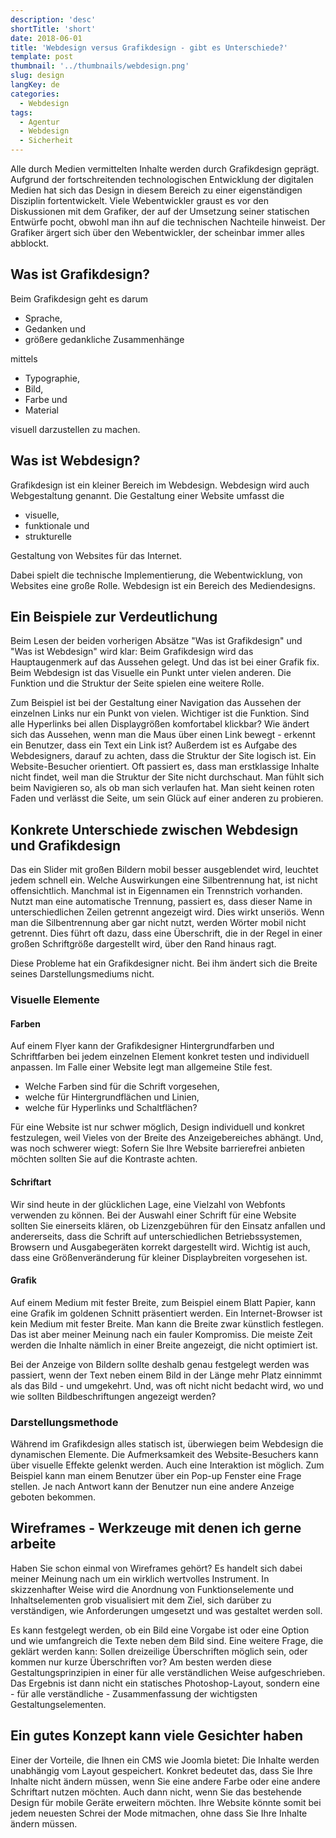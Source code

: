 ```yaml
---
description: 'desc'
shortTitle: 'short'
date: 2018-06-01
title: 'Webdesign versus Grafikdesign - gibt es Unterschiede?'
template: post
thumbnail: '../thumbnails/webdesign.png'
slug: design
langKey: de
categories:
  - Webdesign
tags:
  - Agentur
  - Webdesign
  - Sicherheit
---
```


Alle durch Medien vermittelten Inhalte werden durch Grafikdesign geprägt. Aufgrund der fortschreitenden technologischen Entwicklung der digitalen Medien hat sich das Design in diesem Bereich zu einer eigenständigen Disziplin fortentwickelt. Viele Webentwickler graust es vor den Diskussionen mit dem Grafiker, der auf der Umsetzung seiner statischen Entwürfe pocht, obwohl man ihn auf die technischen Nachteile hinweist. Der Grafiker ärgert sich über den Webentwickler, der scheinbar immer alles abblockt.

## Was ist Grafikdesign?

Beim Grafikdesign geht es darum

- Sprache,
- Gedanken und
- größere gedankliche Zusammenhänge

mittels

- Typographie,
- Bild,
- Farbe und
- Material

visuell darzustellen zu machen.

## Was ist Webdesign?

Grafikdesign ist ein kleiner Bereich im Webdesign. Webdesign wird auch Webgestaltung genannt. Die Gestaltung einer Website umfasst die

- visuelle,
- funktionale und
- strukturelle

Gestaltung von Websites für das Internet.

Dabei spielt die technische Implementierung, die Webentwicklung, von Websites eine große Rolle. Webdesign ist ein Bereich des Mediendesigns.

## Ein Beispiele zur Verdeutlichung

Beim Lesen der beiden vorherigen Absätze "Was ist Grafikdesign" und "Was ist Webdesign" wird klar: Beim Grafikdesign wird das Hauptaugenmerk auf das Aussehen gelegt. Und das ist bei einer Grafik fix. Beim Webdesign ist das Visuelle ein Punkt unter vielen anderen. Die Funktion und die Struktur der Seite spielen eine weitere Rolle.

Zum Beispiel ist bei der Gestaltung einer Navigation das Aussehen der einzelnen Links nur ein Punkt von vielen. Wichtiger ist die Funktion. Sind alle Hyperlinks bei allen Displaygrößen komfortabel klickbar? Wie ändert sich das Aussehen, wenn man die Maus über einen Link bewegt - erkennt ein Benutzer, dass ein Text ein Link ist? Außerdem ist es Aufgabe des Webdesigners, darauf zu achten, dass die Struktur der Site logisch ist. Ein Website-Besucher orientiert. Oft passiert es, dass man erstklassige Inhalte nicht findet, weil man die Struktur der Site nicht durchschaut. Man fühlt sich beim Navigieren so, als ob man sich verlaufen hat. Man sieht keinen roten Faden und verlässt die Seite, um sein Glück auf einer anderen zu probieren.

## Konkrete Unterschiede zwischen Webdesign und Grafikdesign

Das ein Slider mit großen Bildern mobil besser ausgeblendet wird, leuchtet jedem schnell ein. Welche Auswirkungen eine Silbentrennung hat, ist nicht offensichtlich. Manchmal ist in Eigennamen ein Trennstrich vorhanden. Nutzt man eine automatische Trennung, passiert es, dass dieser Name in unterschiedlichen Zeilen getrennt angezeigt wird. Dies wirkt unseriös. Wenn man die Silbentrennung aber gar nicht nutzt, werden Wörter mobil nicht getrennt. Dies führt oft dazu, dass eine Überschrift, die in der Regel in einer großen Schriftgröße dargestellt wird, über den Rand hinaus ragt.

Diese Probleme hat ein Grafikdesigner nicht. Bei ihm ändert sich die Breite seines Darstellungsmediums nicht.

### Visuelle Elemente

#### Farben

Auf einem Flyer kann der Grafikdesigner Hintergrundfarben und Schriftfarben bei jedem einzelnen Element konkret testen und individuell anpassen. Im Falle einer Website legt man allgemeine Stile fest.

- Welche Farben sind für die Schrift vorgesehen,
- welche für Hintergrundflächen und Linien,
- welche für Hyperlinks und Schaltflächen?

Für eine Website ist nur schwer möglich, Design individuell und konkret festzulegen, weil Vieles von der Breite des Anzeigebereiches abhängt. Und, was noch schwerer wiegt: Sofern Sie Ihre Website barrierefrei anbieten möchten sollten Sie auf die Kontraste achten.

#### Schriftart

Wir sind heute in der glücklichen Lage, eine Vielzahl von Webfonts verwenden zu können. Bei der Auswahl einer Schrift für eine Website sollten Sie einerseits klären, ob Lizenzgebühren für den Einsatz anfallen und andererseits, dass die Schrift auf unterschiedlichen Betriebssystemen, Browsern und Ausgabegeräten korrekt dargestellt wird. Wichtig ist auch, dass eine Größenveränderung für kleiner Displaybreiten vorgesehen ist.

#### Grafik

Auf einem Medium mit fester Breite, zum Beispiel einem Blatt Papier, kann eine Grafik im goldenen Schnitt präsentiert werden. Ein Internet-Browser ist kein Medium mit fester Breite. Man kann die Breite zwar künstlich festlegen. Das ist aber meiner Meinung nach ein fauler Kompromiss. Die meiste Zeit werden die Inhalte nämlich in einer Breite angezeigt, die nicht optimiert ist.

Bei der Anzeige von Bildern sollte deshalb genau festgelegt werden was passiert, wenn der Text neben einem Bild in der Länge mehr Platz einnimmt als das Bild - und umgekehrt. Und, was oft nicht nicht bedacht wird, wo und wie sollten Bildbeschriftungen angezeigt werden?

### Darstellungsmethode

Während im Grafikdesign alles statisch ist, überwiegen beim Webdesign die dynamischen Elemente. Die Aufmerksamkeit des Website-Besuchers kann über visuelle Effekte gelenkt werden. Auch eine Interaktion ist möglich. Zum Beispiel kann man einem Benutzer über ein Pop-up Fenster eine Frage stellen. Je nach Antwort kann der Benutzer nun eine andere Anzeige geboten bekommen.

## Wireframes - Werkzeuge mit denen ich gerne arbeite

Haben Sie schon einmal von Wireframes gehört? Es handelt sich dabei meiner Meinung nach um ein wirklich wertvolles Instrument. In skizzenhafter Weise wird die Anordnung von Funktionselemente und Inhaltselementen grob visualisiert mit dem Ziel, sich darüber zu verständigen, wie Anforderungen umgesetzt und was gestaltet werden soll.

Es kann festgelegt werden, ob ein Bild eine Vorgabe ist oder eine Option und wie umfangreich die Texte neben dem Bild sind. Eine weitere Frage, die geklärt werden kann: Sollen dreizeilige Überschriften möglich sein, oder kommen nur kurze Überschriften vor? Am besten werden diese Gestaltungsprinzipien in einer für alle verständlichen Weise aufgeschrieben. Das Ergebnis ist dann nicht ein statisches Photoshop-Layout, sondern eine - für alle verständliche - Zusammenfassung der wichtigsten Gestaltungselementen.

## Ein gutes Konzept kann viele Gesichter haben

Einer der Vorteile, die Ihnen ein CMS wie Joomla bietet: Die Inhalte werden unabhängig vom Layout gespeichert. Konkret bedeutet das, dass Sie Ihre Inhalte nicht ändern müssen, wenn Sie eine andere Farbe oder eine andere Schriftart nutzen möchten. Auch dann nicht, wenn Sie das bestehende Design für mobile Geräte erweitern möchten. Ihre Website könnte somit bei jedem neuesten Schrei der Mode mitmachen, ohne dass Sie Ihre Inhalte ändern müssen.
